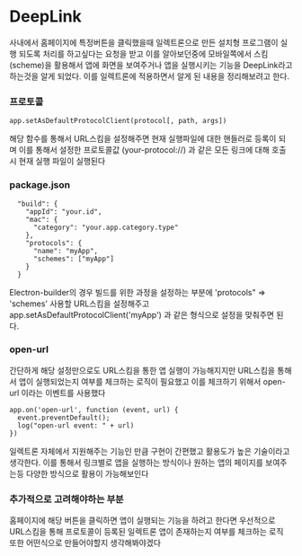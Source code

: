 # DeepLink

사내에서 홈페이지에 특정버튼을 클릭했을때 일렉트론으로 만든 설치형 프로그램이 실행 되도록 처리를 하고싶다는 요청을 받고 이를 알아보던중에 모바일쪽에서 스킴(scheme)을 활용해서 앱에 화면을 보여주거나 앱을 실행시키는 기능을 DeepLink라고 하는것을 알게 되었다. 이를 일렉트론에 적용하면서 알게 된 내용을 정리해보려고 한다.

### 프로토콜

```
app.setAsDefaultProtocolClient(protocol[, path, args])
```

해당 함수를 통해서 URL스킴을 설정해주면 현재 실행파일에 대한 핸들러로 등록이 되며 이를 통해서 설정한 프로토콜값 (your-protocol://) 과 같은 모든 링크에 대해 호출시 현재 실행 파일이 실행된다

### package.json

```
  "build": {
    "appId": "your.id",
    "mac": {
      "category": "your.app.category.type"
    },
    "protocols": {
      "name": "myApp",
      "schemes": ["myApp"]
    }
  }
```

Electron-builder의 경우 빌드를 위한 과정을 설정하는 부분에 'protocols" => 'schemes' 사용할 URL스킴을 설정해주고 app.setAsDefaultProtocolClient('myApp') 과 같은 형식으로 설정을 맞춰주면 된다.

### open-url

간단하게 해당 설정만으로도 URL스킴을 통한 앱 실행이 가능해지지만 URL스킴을 통해서 앱이 실행되었는지 여부를 체크하는 로직이 필요했고 이를 체크하기 위해서
open-url 이라는 이벤트를 사용했다

```
app.on('open-url', function (event, url) {
  event.preventDefault();
  log("open-url event: " + url)
})
```

일렉트론 자체에서 지원해주는 기능인 만큼 구현이 간편했고 활용도가 높은 기술이라고 생각한다. 이를 통해서 링크별로 앱을 실행하는 방식이나 원하는 앱의 페이지를 보여주는등 다양한 방식으로 활용이 가능해보인다

### 추가적으로 고려해야하는 부분

홈페이지에 해당 버튼을 클릭하면 앱이 실행되는 기능을 하려고 한다면 우선적으로 URL스킴을 통해 프로토콜이 등록된 일렉트론 앱이 존재하는지 여부를 체크하는 로직 또한 어떤식으로 만들어야할지 생각해봐야겠다
